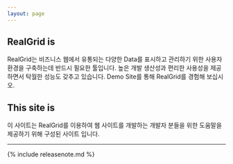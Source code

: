 ```yaml
---
layout: page
---
```


## RealGrid is
RealGrid는 비즈니스 웹에서 유통되는 다양한 Data를 표시하고 관리하기 위한 사용자 환경을 구축하는데 반드시 필요한 툴입니다.
높은 개발 생산성과 편리한 사용성을 제공하면서 탁월한 성능도 갖추고 있습니다. Demo Site를 통해 RealGrid를 경험해 보십시오.

## This site is
이 사이트는 RealGrid를 이용하여 웹 사이트를 개발하는 개발자 분들을 위한 도움말을 제공하기 위해 구성된 사이트 입니다.

---

{% include releasenote.md %}